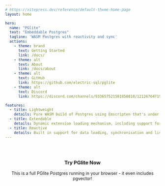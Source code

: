 ```yaml
---
# https://vitepress.dev/reference/default-theme-home-page
layout: home

hero:
  name: "PGlite"
  text: "Embeddable Postgres"
  tagline: 'WASM Postgres with reactivity and sync'
  actions:
    - theme: brand
      text: Getting Started
      link: /docs/
    - theme: alt
      text: About
      link: /docs/about
    - theme: alt
      text: GitHub
      link: https://github.com/electric-sql/pglite
    - theme: alt
      text: Discord
      link: https://discord.com/channels/933657521581858818/1212676471588520006

features:
  - title: Lightweight
    details: Pure WASM build of Postgres using Emscripten that's under 3MB Gzipped.
  - title: Extendable
    details: Dynamic extension loading mechanism, including support for pgvector and PostGIS.
  - title: Reactive
    details: Built in support for data loading, synchronisation and live query primitives.
---
```


<script setup>
import { defineClientComponent } from 'vitepress'
import { VPHomeHero } from 'vitepress/theme'

const Repl = defineClientComponent(() => {
  return import('./components/Repl.vue')
})
</script>

<style scoped>
  .try-it-now {
    text-align: center;
    margin-top: 4rem;
  }

  .postgres-new {
    display: flex;
    flex-direction: row;
    background: var(--vp-c-bg-soft);
    border-radius: 12px;
    margin-top: 4rem;
  }

  .postgres-new > .info {
    padding: 24px;
    flex-grow: 1;
    text-align: center;
  }

  .postgres-new > .image {
    display: block;
    flex-shrink: 1;
    width: 70%;
  }

  .postgres-new > .image > img {
    margin: -4% 0 -6% 0;
  }

  .postgres-new h3 {
    margin: 0;
  }

  .postgres-new-btn {
    border-color: var(--vp-button-alt-border);
    color: var(--vp-button-alt-text);
    background-color: var(--vp-button-alt-bg);
    border-radius: 20px;
    padding: 0 20px;
    line-height: 38px;
    font-size: 14px;
    display: inline-block;
    border: 1px solid transparent;
    text-align: center;
    font-weight: 600;
    white-space: nowrap;
    transition: color 0.25s, border-color 0.25s, background-color 0.25s;
    text-decoration: none;
  }
</style>

<!-- <div class="postgres-new">
  <div class="info">
    <h3>Experience <a href="https://postgres.new">postgres.new</a></h3>
    <p>An AI Postgres assistant<br> built on PGlite.</p>
    <a class="postgres-new-btn" href="/docs/about">What would you like to create?</a>
  </div>
  <div class="image">
    <img src="./public/img/postgres-new.png">
  </div>
</div> -->

<div class="try-it-now">

  ### Try PGlite Now

  This is a full PGlite Postgres running in your browser - it even includes pgvector!

</div>

<ClientOnly>
  <Repl />
</ClientOnly>
